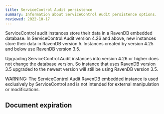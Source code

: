 ```yaml
---
title: ServiceControl Audit persistence
summary: Information about ServiceControl Audit persistence options.
reviewed: 2022-10-17
---
```


ServiceControl audit instances store their data in a RavenDB embedded database. In ServiceControl.Audit version 4.26 and above, new instances store their data in RavenDB version 5. Instances created by version 4.25 and below use RavenDB version 3.5.

Upgrading ServiceControl.Audit instances into version 4.26 or higher does not change the database version. So instance that uses RavenDB version 3.5 upgraded to the newest version will still be using RavenDB version 3.5.

WARNING: The ServiceControl Audit RavenDB embedded instance is used exclusively by ServiceControl and is not intended for external manipulation or modifications.

## Document expiration


